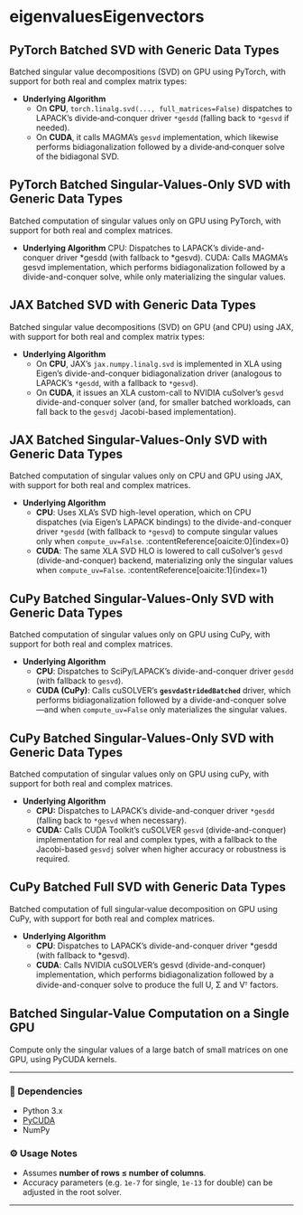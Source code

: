 # eigenvaluesEigenvectors

## PyTorch Batched SVD with Generic Data Types

Batched singular value decompositions (SVD) on GPU using PyTorch, with support for both real and complex matrix types:

- **Underlying Algorithm**  
  - On **CPU**, `torch.linalg.svd(..., full_matrices=False)` dispatches to LAPACK’s divide‐and‐conquer driver `*gesdd` (falling back to `*gesvd` if needed).  
  - On **CUDA**, it calls MAGMA’s `gesvd` implementation, which likewise performs bidiagonalization followed by a divide‐and‐conquer solve of the bidiagonal SVD.

## PyTorch Batched Singular-Values-Only SVD with Generic Data Types

Batched computation of singular values only on GPU using PyTorch, with support for both real and complex matrices.

- **Underlying Algorithm**
  CPU: Dispatches to LAPACK’s divide-and-conquer driver *gesdd (with fallback to *gesvd).
  CUDA: Calls MAGMA’s gesvd implementation, which performs bidiagonalization followed by a divide-and-conquer solve, while only materializing the singular values.

## JAX Batched SVD with Generic Data Types

Batched singular value decompositions (SVD) on GPU (and CPU) using JAX, with support for both real and complex matrix types:

- **Underlying Algorithm**  
  - On **CPU**, JAX’s `jax.numpy.linalg.svd` is implemented in XLA using Eigen’s divide-and-conquer bidiagonalization driver (analogous to LAPACK’s `*gesdd`, with a fallback to `*gesvd`).  
  - On **CUDA**, it issues an XLA custom-call to NVIDIA cuSolver’s `gesvd` divide-and-conquer solver (and, for smaller batched workloads, can fall back to the `gesvdj` Jacobi-based implementation).

## JAX Batched Singular-Values-Only SVD with Generic Data Types

Batched computation of singular values only on CPU and GPU using JAX, with support for both real and complex matrices.

- **Underlying Algorithm**  
  - **CPU**: Uses XLA’s SVD high-level operation, which on CPU dispatches (via Eigen’s LAPACK bindings) to the divide-and-conquer driver `*gesdd` (with fallback to `*gesvd`) to compute singular values only when `compute_uv=False`. :contentReference[oaicite:0]{index=0}  
  - **CUDA**: The same XLA SVD HLO is lowered to call cuSolver’s `gesvd` (divide-and-conquer) backend, materializing only the singular values when `compute_uv=False`. :contentReference[oaicite:1]{index=1}

## CuPy Batched Singular-Values-Only SVD with Generic Data Types

Batched computation of singular values only on GPU using CuPy, with support for both real and complex matrices.

- **Underlying Algorithm**
  - **CPU**: Dispatches to SciPy/LAPACK’s divide-and-conquer driver `gesdd` (with fallback to `gesvd`).
  - **CUDA (CuPy)**: Calls cuSOLVER’s **`gesvdaStridedBatched`** driver, which performs bidiagonalization followed by a divide-and-conquer solve—and when `compute_uv=False` only materializes the singular values.

## CuPy Batched Singular-Values-Only SVD with Generic Data Types

Batched computation of singular values only on GPU using cuPy, with support for both real and complex matrices.

- **Underlying Algorithm**
  - **CPU:** Dispatches to LAPACK’s divide-and-conquer driver `*gesdd` (falling back to `*gesvd` when necessary).
  - **CUDA:** Calls CUDA Toolkit’s cuSOLVER `gesvd` (divide-and-conquer) implementation for real and complex types, with a fallback to the Jacobi-based `gesvdj` solver when higher accuracy or robustness is required.

## CuPy Batched Full SVD with Generic Data Types

Batched computation of full singular‐value decomposition on GPU using CuPy, with support for both real and complex matrices.

- **Underlying Algorithm**
  - **CPU**: Dispatches to LAPACK’s divide-and-conquer driver *gesdd (with fallback to *gesvd).
  - **CUDA**: Calls NVIDIA cuSOLVER’s gesvd (divide-and-conquer) implementation, which performs bidiagonalization followed by a divide-and-conquer solve to produce the full U, Σ and Vᵀ factors.

## Batched Singular-Value Computation on a Single GPU

Compute only the singular values of a large batch of small matrices on one GPU, using PyCUDA kernels.

---

### 🔧 Dependencies
- Python 3.x  
- [PyCUDA](https://documen.tician.de/pycuda/)  
- NumPy  

### ⚙️ Usage Notes
- Assumes **number of rows ≤ number of columns**.  
- Accuracy parameters (e.g. `1e-7` for single, `1e-13` for double) can be adjusted in the root solver.

---
